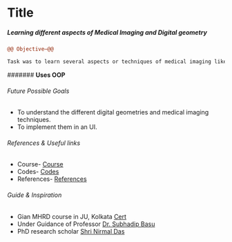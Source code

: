 

# Title

##### Learning different aspects of Medical Imaging and Digital geometry

```diff
@@ Objective—@@

Task was to learn several aspects or techniques of medical imaging like Fourier Distance Transform, Binarization, Skeletonization, Fuzzy implementation, path concepts, adjacency, wave propagation technique, Image segmentation techniques (mainly Watershed technique) and implementing these techniques using several software tools (mainly Qt)
```
####### **Uses OOP**

###### Future Possible Goals
    
  - To understand the different digital geometries and medical imaging techniques.
  - To implement them in an UI.


###### References & Useful links
  - Course- [Course](https://drive.google.com/file/d/0BxM540VPs0PdZkxvYWxRNC1rWjQ/view)
  - Codes- [Codes](https://drive.google.com/drive/u/0/folders/0BxM540VPs0PdS2F1NTVRN1NCenc)
  - References- [References](https://drive.google.com/drive/u/0/folders/0BxM540VPs0PdelNUN0pLNk9tUWM)


###### Guide & Inspiration
  - Gian MHRD course in JU, Kolkata [Cert](https://drive.google.com/drive/folders/0BxM540VPs0PdR3RQb0ZXTWpRYUk)
  - Under Guidance of Professor [Dr. Subhadip Basu](http://www.jaduniv.edu.in/profile.php?uid=683) 
  - PhD research scholar [Shri Nirmal Das](mailto:das.nirmaljis@gmail.com)
